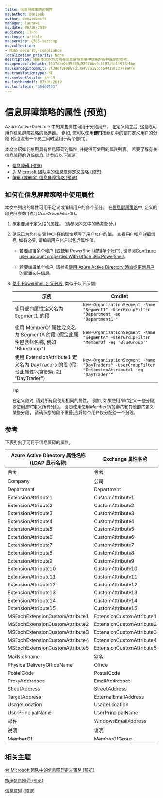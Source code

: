 ```yaml
---
title: 信息屏障策略的属性
ms.author: deniseb
author: denisebmsft
manager: laurawi
ms.date: 06/28/2019
audience: ITPro
ms.topic: article
ms.service: O365-seccomp
ms.collection:
- M365-security-compliance
localization_priority: None
description: 使用本文作为对可在信息屏障策略中使用的各种属性的参考。
ms.openlocfilehash: 1537dae2c99555a9257bbe5c3f9754a1f975fbbe
ms.sourcegitcommit: 8f399f260687d17a497a15bcc644187c277ea8fe
ms.translationtype: MT
ms.contentlocale: zh-CN
ms.lasthandoff: 07/03/2019
ms.locfileid: "35462403"
---
```

# <a name="attributes-for-information-barrier-policies-preview"></a>信息屏障策略的属性 (预览)

Azure Active Directory 中的某些属性可用于分段用户。 在定义段之后, 这些段可用作信息屏障策略的筛选器。 例如, 您可以使用**部门**按组织中的部门定义用户的分段 (假设没有一个员工同时适用于两个部门)。 

本文介绍如何使用具有信息障碍的属性, 并提供可使用的属性列表。 若要了解有关信息障碍的详细信息, 请参阅以下资源:
- [信息障碍 (预览)](information-barriers.md)
- [为 Microsoft 团队中的信息障碍定义策略 (预览)](information-barriers-policies.md)
- [编辑 (或删除) 信息屏障策略 (预览)](information-barriers-edit-segments-policies.md.md)

## <a name="how-to-use-attributes-in-information-barrier-policies"></a>如何在信息屏障策略中使用属性

本文中列出的属性可用于定义或编辑用户的各个部分。 在[信息屏障策略](information-barriers-policies.md)中, 定义的段充当参数 (称为*UserGroupFilter*值)。

1. 确定要用于定义段的属性。 (请参阅本文中的[参考](#reference)部分。)

2. 确保已为您在步骤1中选择的属性填写了用户帐户的值。 查看用户帐户详细信息, 如有必要, 请编辑用户帐户以包含属性值。 

    - 若要编辑多个帐户 (或使用 PowerShell 编辑单个帐户), 请参阅[Configure user account properties With Office 365 PowerShell](https://docs.microsoft.com/office365/enterprise/powershell/configure-user-account-properties-with-office-365-powershell)。

    - 若要编辑单个帐户, 请参阅[使用 Azure Active Directory 添加或更新用户的配置文件信息](https://docs.microsoft.com/azure/active-directory/fundamentals/active-directory-users-profile-azure-portal)。

3. [使用 PowerShell 定义分段](information-barriers-policies.md#define-segments-using-powershell), 类似于以下示例:

    |示例  |Cmdlet  |
    |---------|---------|
    |使用部门属性定义名为 Segment1 的段     | `New-OrganizationSegment -Name "Segment1" -UserGroupFilter "Department -eq 'Department1'"`        |
    |使用 MemberOf 属性定义名为 SegmentA 的段 (假定此属性包含组名称, 例如 "BlueGroup")     | `New-OrganizationSegment -Name "SegmentA" -UserGroupFilter "MemberOf -eq 'BlueGroup'"`        |
    |使用 ExtensionAttribute1 定义名为 DayTraders 的段 (假设此属性包含职务, 如 "DayTrader")|`New-OrganizationSegment -Name "DayTraders" -UserGroupFilter "ExtensionAttribute1 -eq 'DayTrader'"` |

    > [!TIP]
    > 在定义段时, 请对所有段使用相同的属性。 例如, 如果使用*部门*定义一些分段, 则使用*部门*定义所有分段。 请勿使用使用*MemberOf*的*部门*和其他部门定义某些分段。 请确保您的段不重叠;应将每个用户仅分配给一个分段。 

## <a name="reference"></a>参考

下表列出了可用于信息障碍的属性。

|Azure Active Directory 属性名称<br/>(LDAP 显示名称)  |Exchange 属性名称  |
|---------|---------|
|合著       | 合著        |
|Company     |公司         |
|Department     |Department         |
|ExtensionAttribute1 |CustomAttribute1  |
|ExtensionAttribute2 |CustomAttribute2  |
|ExtensionAttribute3 |CustomAttribute3  |
|ExtensionAttribute4 |CustomAttribute4  |
|ExtensionAttribute5 |CustomAttribute5  |
|ExtensionAttribute6 |CustomAttribute6  |
|ExtensionAttribute7 |CustomAttribute7  |
|ExtensionAttribute8 |CustomAttribute8  |
|ExtensionAttribute9 |CustomAttribute9  |
|ExtensionAttribute10 |CustomAttribute10  |
|ExtensionAttribute11 |CustomAttribute11  |
|ExtensionAttribute12 |CustomAttribute12  |
|ExtensionAttribute13 |CustomAttribute13  |
|ExtensionAttribute14 |CustomAttribute14  |
|ExtensionAttribute15 |CustomAttribute15  |
|MSExchExtensionCustomAttribute1 |ExtensionCustomAttribute1 |
|MSExchExtensionCustomAttribute2 |ExtensionCustomAttribute2 |
|MSExchExtensionCustomAttribute3 |ExtensionCustomAttribute3 |
|MSExchExtensionCustomAttribute4 |ExtensionCustomAttribute4 |
|MSExchExtensionCustomAttribute5 |ExtensionCustomAttribute5 |
|MailNickname |别名 |
|PhysicalDeliveryOfficeName |Office |
|PostalCode |PostalCode |
|ProxyAddresses |EmailAddresses |
|StreetAddress |StreetAddress |
|TargetAddress |ExternalEmailAddress |
|UsageLocation |UsageLocation |
|UserPrincipalName  |UserPrincipalName  |
|邮件   |WindowsEmailAddress    |
|说明    |说明    |
|MemberOf   |MemberOfGroup  |

## <a name="related-topics"></a>相关主题

[为 Microsoft 团队中的信息障碍定义策略 (预览)](information-barriers-policies.md)

[解决信息障碍 (预览)](information-barriers-troubleshooting.md)

[信息障碍 (预览)](information-barriers.md)



